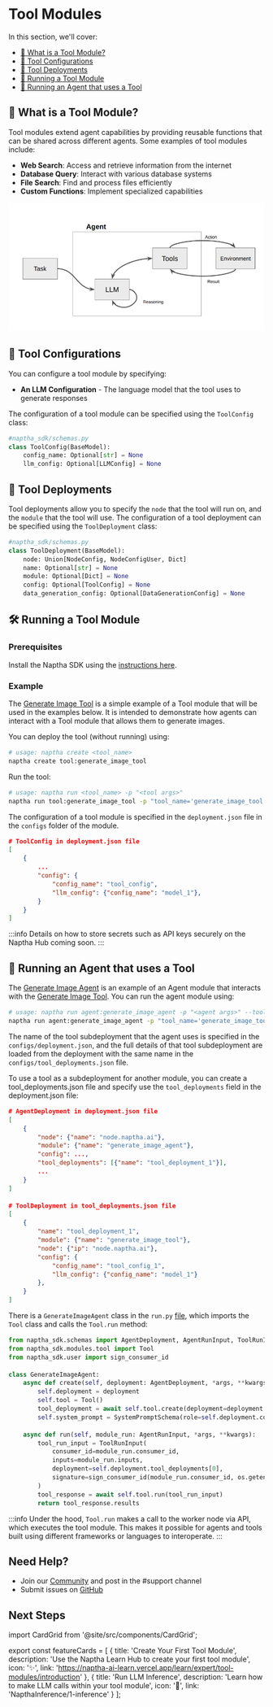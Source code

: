 # Tool Modules

In this section, we'll cover:

- [🔧 What is a Tool Module?](#-what-is-a-tool-module)
- [📝 Tool Configurations](#-tool-configurations)
- [🐋 Tool Deployments](#-tool-deployments)
- [🚀 Running a Tool Module](#-running-a-tool-module)
- [🤖 Running an Agent that uses a Tool](#-running-an-agent-that-uses-a-tool)

## 🔧 What is a Tool Module?

Tool modules extend agent capabilities by providing reusable functions that can be shared across different agents. Some examples of tool modules include:

- **Web Search**: Access and retrieve information from the internet
- **Database Query**: Interact with various database systems
- **File Search**: Find and process files efficiently
- **Custom Functions**: Implement specialized capabilities

![Tool Integration](/img/tool-integration.png)

## 📝 Tool Configurations

You can configure a tool module by specifying:

- **An LLM Configuration** - The language model that the tool uses to generate responses

The configuration of a tool module can be specified using the `ToolConfig` class:

```python
#naptha_sdk/schemas.py
class ToolConfig(BaseModel):
    config_name: Optional[str] = None
    llm_config: Optional[LLMConfig] = None
```

## 🚀 Tool Deployments

Tool deployments allow you to specify the `node` that the tool will run on, and the `module` that the tool will use. The configuration of a tool deployment can be specified using the `ToolDeployment` class:

```python
#naptha_sdk/schemas.py
class ToolDeployment(BaseModel):
    node: Union[NodeConfig, NodeConfigUser, Dict]
    name: Optional[str] = None
    module: Optional[Dict] = None
    config: Optional[ToolConfig] = None
    data_generation_config: Optional[DataGenerationConfig] = None
```

## 🛠️ Running a Tool Module

### Prerequisites

Install the Naptha SDK using the [instructions here](https://github.com/NapthaAI/naptha-sdk/?tab=readme-ov-file#install).

### Example

The [Generate Image Tool](https://github.com/NapthaAI/generate_image_tool) is a simple example of a Tool module that will be used in the examples below. It is intended to demonstrate how agents can interact with a Tool module that allows them to generate images.

You can deploy the tool (without running) using:

```bash
# usage: naptha create <tool_name>
naptha create tool:generate_image_tool
```

Run the tool:

```bash
# usage: naptha run <tool_name> -p "<tool args>"
naptha run tool:generate_image_tool -p "tool_name='generate_image_tool' tool_input_data='A beautiful image of a cat'"
```

The configuration of a tool module is specified in the `deployment.json` file in the `configs` folder of the module.

```json
# ToolConfig in deployment.json file 
[
    {
        ...
        "config": {
            "config_name": "tool_config",
            "llm_config": {"config_name": "model_1"},
        }
    }
]
```

:::info
Details on how to store secrets such as API keys securely on the Naptha Hub coming soon.
:::

## 🤖 Running an Agent that uses a Tool

The [Generate Image Agent](https://github.com/NapthaAI/generate_image_agent) is an example of an Agent module that interacts with the [Generate Image Tool](https://github.com/NapthaAI/generate_image_tool). You can run the agent module using:

```bash
# usage: naptha run agent:generate_image_agent -p "<agent args>" --tool_nodes "<node_ips>"
naptha run agent:generate_image_agent -p "tool_name='generate_image_tool' tool_input_data='A beautiful image of a cat'" --tool_nodes "node.naptha.ai"
```

The name of the tool subdeployment that the agent uses is specified in the `configs/deployment.json`, and the full details of that tool subdeployment are loaded from the deployment with the same name in the `configs/tool_deployments.json` file.


To use a tool as a subdeployment for another module, you can create a tool_deployments.json file and specify use the `tool_deployments` field in the deployment.json file:

```json
# AgentDeployment in deployment.json file 
[
    {
        "node": {"name": "node.naptha.ai"},
        "module": {"name": "generate_image_agent"},
        "config": ...,
        "tool_deployments": [{"name": "tool_deployment_1"}],
        ...
    }
]

# ToolDeployment in tool_deployments.json file
[
    {
        "name": "tool_deployment_1",
        "module": {"name": "generate_image_tool"},
        "node": {"ip": "node.naptha.ai"},
        "config": {
            "config_name": "tool_config_1",
            "llm_config": {"config_name": "model_1"}
        },
    }
]
```

There is a `GenerateImageAgent` class in the `run.py` [file](https://github.com/NapthaAI/generate_image_agent/blob/main/generate_image_agent/run.py#L16), which imports the `Tool` class and calls the `Tool.run` method:

```python
from naptha_sdk.schemas import AgentDeployment, AgentRunInput, ToolRunInput
from naptha_sdk.modules.tool import Tool
from naptha_sdk.user import sign_consumer_id

class GenerateImageAgent:
    async def create(self, deployment: AgentDeployment, *args, **kwargs):
        self.deployment = deployment
        self.tool = Tool()
        tool_deployment = await self.tool.create(deployment=deployment.tool_deployments[0])
        self.system_prompt = SystemPromptSchema(role=self.deployment.config.system_prompt["role"])

    async def run(self, module_run: AgentRunInput, *args, **kwargs):
        tool_run_input = ToolRunInput(
            consumer_id=module_run.consumer_id,
            inputs=module_run.inputs,
            deployment=self.deployment.tool_deployments[0],
            signature=sign_consumer_id(module_run.consumer_id, os.getenv("PRIVATE_KEY"))
        )
        tool_response = await self.tool.run(tool_run_input)
        return tool_response.results
```

:::info
Under the hood, `Tool.run` makes a call to the worker node via API, which executes the tool module. This makes it possible for agents and tools built using different frameworks or languages to interoperate.
:::

## Need Help?
- Join our [Community](https://naptha.ai/naptha-community) and post in the #support channel 
- Submit issues on [GitHub](https://github.com/NapthaAI)

## Next Steps

import CardGrid from '@site/src/components/CardGrid';

export const featureCards = [
  {
    title: 'Create Your First Tool Module',
    description: 'Use the Naptha Learn Hub to create your first tool module',
    icon: '✨',
    link: 'https://naptha-ai-learn.vercel.app/learn/expert/tool-modules/introduction'
  },
  {
    title: 'Run LLM Inference',
    description: 'Learn how to make LLM calls within your tool module',
    icon: '🧠',
    link: 'NapthaInference/1-inference'
  }
];
